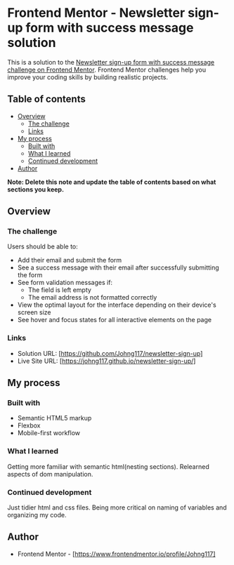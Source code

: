 # Frontend Mentor - Newsletter sign-up form with success message solution

This is a solution to the [Newsletter sign-up form with success message challenge on Frontend Mentor](https://www.frontendmentor.io/challenges/newsletter-signup-form-with-success-message-3FC1AZbNrv). Frontend Mentor challenges help you improve your coding skills by building realistic projects. 

## Table of contents

- [Overview](#overview)
  - [The challenge](#the-challenge)
  - [Links](#links)
- [My process](#my-process)
  - [Built with](#built-with)
  - [What I learned](#what-i-learned)
  - [Continued development](#continued-development)
- [Author](#author)

**Note: Delete this note and update the table of contents based on what sections you keep.**

## Overview

### The challenge

Users should be able to:

- Add their email and submit the form
- See a success message with their email after successfully submitting the form
- See form validation messages if:
  - The field is left empty
  - The email address is not formatted correctly
- View the optimal layout for the interface depending on their device's screen size
- See hover and focus states for all interactive elements on the page


### Links

- Solution URL: [https://github.com/Johng117/newsletter-sign-up]
- Live Site URL: [https://johng117.github.io/newsletter-sign-up/]

## My process

### Built with

- Semantic HTML5 markup
- Flexbox
- Mobile-first workflow

### What I learned

Getting more familiar with semantic html(nesting sections).
Relearned aspects of dom manipulation.

### Continued development

Just tidier html and css files.
Being more critical on naming of variables and organizing my code.


## Author

- Frontend Mentor - [https://www.frontendmentor.io/profile/Johng117]

